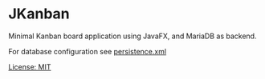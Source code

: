 # JKanban

Minimal Kanban board application using JavaFX, and MariaDB as backend.

For database configuration see [persistence.xml](resources/META-INF/persistence.xml)

[License: MIT](License.txt)
